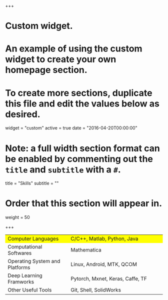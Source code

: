 +++
# Custom widget.
# An example of using the custom widget to create your own homepage section.
# To create more sections, duplicate this file and edit the values below as desired.
widget = "custom"
active = true
date = "2016-04-20T00:00:00"

# Note: a full width section format can be enabled by commenting out the `title` and `subtitle` with a `#`.
title = "Skills"
subtitle = ""

# Order that this section will appear in.
weight = 50

+++

<table>
  <tr>
    <td width=40%, bgcolor=yellow>Computer Languages</th>
    <td width=60%, bgcolor=yellow>C/C++, Matlab, Python, Java</th>
  </tr>
  <tr>
    <td> Computational Softwares </td>
    <td> Mathematica </td>
  </tr>
  <tr>
    <td> Operating System and Platforms </td>
    <td> Linux, Android, MTK, QCOM </td>
  <tr>
    <td> Deep Learning Framworks </td>
    <td> Pytorch, Mxnet, Keras, Caffe, TF </td>
  </tr>
  <tr>
    <td> Other Useful Tools </td>
    <td> Git, Shell, SolidWorks </td>
  </tr>
</table>